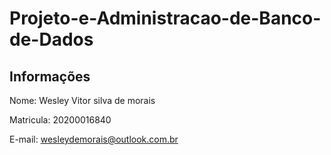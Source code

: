 # Projeto-e-Administracao-de-Banco-de-Dados

## Informações 

Nome: Wesley Vitor silva de morais

Matricula: 20200016840

E-mail: wesleydemorais@outlook.com.br
